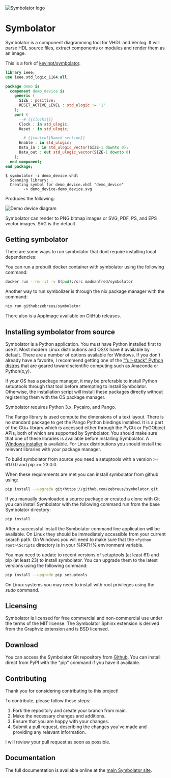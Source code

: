 ![Symbolator logo](https://zebreus.github.io/symbolator/_static/symbolator_icon.png)

# Symbolator

Symbolator is a component diagramming tool for VHDL and Verilog. It will parse HDL source files, extract components or modules and render them as an image.

This is a fork of [kevinpt/symbolator](https://github.com/kevinpt/symbolator).

```vhdl
library ieee;
use ieee.std_logic_1164.all;

package demo is
  component demo_device is
    generic (
      SIZE : positive;
      RESET_ACTIVE_LEVEL : std_ulogic := '1'
    );
    port (
      --# {{clocks|}}
      Clock : in std_ulogic;
      Reset : in std_ulogic;

      --# {{control|Named section}}
      Enable : in std_ulogic;
      Data_in : in std_ulogic_vector(SIZE-1 downto 0);
      Data_out : out std_ulogic_vector(SIZE-1 downto 0)
    );
  end component;
end package;
```

```console
$ symbolator -i demo_device.vhdl
  Scanning library: .
  Creating symbol for demo_device.vhdl "demo_device"
        -> demo_device-demo_device.svg
```

Produces the following:

![Demo device diagram](https://zebreus.github.io/symbolator/_images/demo_device-demo_device.svg)

Symbolator can render to PNG bitmap images or SVG, PDF, PS, and EPS vector images. SVG is the default.

## Getting symbolator

There are some ways to run symbolator that dont require installing local dependencies:

You can run a prebuilt docker container with symbolator using the following command:

```sh
docker run --rm -it -v $(pwd):/src madmanfred/symbolator
```

Another way to run symbolizer is through the nix package manager with the command:

```sh
nix run github:zebreus/symbolator
```

There also is a AppImage available on GitHub releases.

## Installing symbolator from source

Symbolator is a Python application. You must have Python installed first to use it. Most modern Linux distributions and OS/X have it available by default. There are a number of options available for Windows. If you don't already have a favorite, I recommend getting one of the ["full-stack" Python distros](https://www.scipy.org/install.html) that are geared toward scientific computing such as Anaconda or Python(x,y).

If your OS has a package manager, it may be preferable to install Python setuptools through that tool before attempting to install Symbolator. Otherwise, the installation script will install these packages directly without registering them with the OS package manager.

Symbolator requires Python 3.x, Pycairo, and Pango.

The Pango library is used compute the dimensions of a text layout. There is no standard package to get the Pango Python bindings installed. It is a part of the Gtk+ library which is accessed either through the PyGtk or PyGObject APIs, both of which are supported by Symbolator. You should make sure that one of these libraries is available before installing Symbolator. A [Windows installer](https://www.pygtk.org/downloads.html) is available. For Linux distributions you should install the relevant libraries with your package manager.

To build symbolator from source you need a setuptools with a version >= 61.0.0 and pip >= 23.0.0.

When these requirements are met you can install symbolator from github using:

```sh
pip install --upgrade git+https://github.com/zebreus/symbolator.git
```

If you manually downloaded a source package or created a clone with Git you can install Symbolator with the following command run from the base Symbolator directory:

```sh
pip install .
```

After a successful install the Symbolator command line application will be available. On Linux they should be immediately accessible from your current search path. On Windows you will need to make sure that the `<Python root>\Scripts` directory is in your %PATH% environment variable.

You may need to update to recent versions of setuptools (at least 61) and pip (at least 23) to install symbolator. You can upgrade them to the latest versions using the following command:

```sh
pip install --upgrade pip setuptools
```

On Linux systems you may need to install with root privileges using the *sudo* command.

## Licensing

Symbolator is licensed for free commercial and non-commercial use under the terms of the MIT license. The Symbolator Sphinx extension is derived from the Graphviz extension and is BSD licensed.

## Download

You can access the Symbolator Git repository from [Github](https://github.com/zebreus/symbolator). You can install direct from PyPI with the "pip" command if you have it available.

## Contributing

Thank you for considering contributing to this project!

To contribute, please follow these steps:

1. Fork the repository and create your branch from main.
2. Make the necessary changes and additions.
3. Ensure that you are happy with your changes.
4. Submit a pull request, describing the changes you've made and providing any relevant information.

I will review your pull request as soon as possible.

## Documentation

The full documentation is available online at the [main Symbolator site](https://zebreus.github.io/symbolator/).
